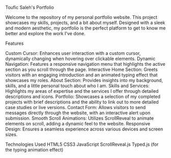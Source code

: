 Toufic Saleh's Portfolio

Welcome to the repository of my personal portfolio website. This project showcases my skills, projects, and a bit about myself. Designed with a sleek and modern aesthetic, my portfolio is the perfect platform to get to know me better and explore the work I've done.

Features

Custom Cursor: Enhances user interaction with a custom cursor, dynamically changing when hovering over clickable elements.
Dynamic Navigation: Features a responsive navigation menu that highlights the active section as you scroll through the page.
Interactive Home Section: Greets visitors with an engaging introduction and an animated typing effect that showcases my roles.
About Section: Provides insights into my background, skills, and a little personal touch about who I am.
Skills and Services: Highlights my areas of expertise and the services I offer through detailed descriptions and icons.
Portfolio: Showcases a selection of my completed projects with brief descriptions and the ability to link out to more detailed case studies or live versions.
Contact Form: Allows visitors to send messages directly through the website, with an interactive alert upon submission.
Smooth Scroll Animations: Utilizes ScrollReveal to animate elements on scroll, adding a dynamic feel to the website.
Responsive Design: Ensures a seamless experience across various devices and screen sizes.

Technologies Used
HTML5
CSS3
JavaScript
ScrollReveal.js
Typed.js (for the typing animation effect)
